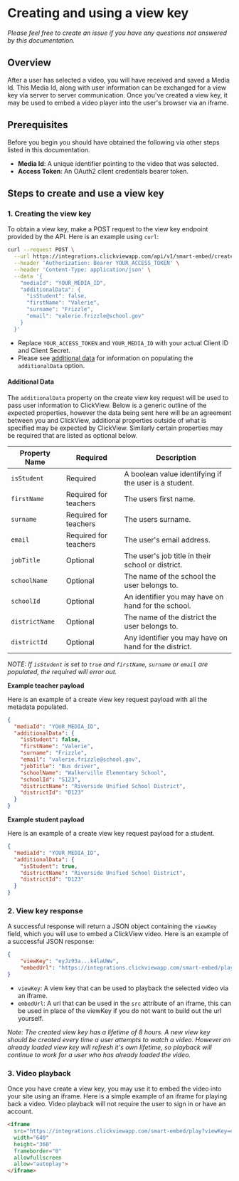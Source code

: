 # Creating and using a view key

_Please feel free to create an issue if you have any questions not answered by this documentation._

## Overview
After a user has selected a video, you will have received and saved a Media Id. This Media Id, along with user information can be exchanged for a view key via server to server communication. Once you've created a view key, it may be used to embed a video player into the user's browser via an iframe.

## Prerequisites
Before you begin you should have obtained the following via other steps listed in this documentation.
- **Media Id**: A unique identifier pointing to the video that was selected.
- **Access Token**: An OAuth2 client credentials bearer token.

## Steps to create and use a view key

### 1. Creating the view key
To obtain a view key, make a POST request to the view key endpoint provided by the API. Here is an example using `curl`:

```sh
curl --request POST \
  --url https://integrations.clickviewapp.com/api/v1/smart-embed/create-view-key \
  --header 'Authorization: Bearer YOUR_ACCESS_TOKEN' \
  --header 'Content-Type: application/json' \
  --data '{
    "mediaId": "YOUR_MEDIA_ID",
    "additionalData": {
      "isStudent": false,
      "firstName": "Valerie",
      "surname": "Frizzle",
      "email": "valerie.frizzle@school.gov"
    }
  }'
```

- Replace `YOUR_ACCESS_TOKEN` and `YOUR_MEDIA_ID` with your actual Client ID and Client Secret.
- Please see [additional data](#additional-data) for information on populating the `additionalData` option.

#### Additional Data
The `additionalData` property on the create view key request will be used to pass user information to ClickView. Below is a generic outline of the expected properties, however the data being sent here will be an agreement between you and ClickView, additional properties outside of what is specified may be expected by ClickView. Similarly certain properties may be required that are listed as optional below.

|Property Name|Required|Description|
|---|---|---|
|`isStudent`|Required|A boolean value identifying if the user is a student.|
|`firstName`|Required for teachers|The users first name.|
|`surname`|Required for teachers|The users surname.|
|`email`|Required for teachers|The user's email address.|
|`jobTitle`|Optional|The user's job title in their school or district.|
|`schoolName`|Optional|The name of the school the user belongs to.|
|`schoolId`|Optional|An identifier you may have on hand for the school.|
|`districtName`|Optional|The name of the district the user belongs to.|
|`districtId`|Optional|Any identifier you may have on hand for the district.|

_NOTE: If `isStudent` is set to `true` and `firstName`, `surname` or `email` are populated, the required will error out._

**Example teacher payload**

Here is an example of a create view key request payload with all the metadata populated.

```json
{
  "mediaId": "YOUR_MEDIA_ID",
  "additionalData": {
    "isStudent": false,
    "firstName": "Valerie",
    "surname": "Frizzle",
    "email": "valerie.frizzle@school.gov",
    "jobTitle": "Bus driver",
    "schoolName": "Walkerville Elementary School",
    "schoolId": "S123",
    "districtName": "Riverside Unified School District",
    "districtId": "D123"
  }
}
```

**Example student payload**

Here is an example of a create view key request payload for a student.

```json
{
  "mediaId": "YOUR_MEDIA_ID",
  "additionalData": {
    "isStudent": true,
    "districtName": "Riverside Unified School District",
    "districtId": "D123"
  }
}
```

### 2. View key response
A successful response will return a JSON object containing the `viewKey` field, which you will use to embed a ClickView video. Here is an example of a successful JSON response:

```json
{
	"viewKey": "eyJz93a...k4laUWw",
	"embedUrl": "https://integrations.clickviewapp.com/smart-embed/play?viewKey=eyJz93a...k4laUWw"
}
```

- `viewKey`: A view key that can be used to playback the selected video via an iframe.
- `embedUrl`: A url that can be used in the `src` attribute of an iframe, this can be used in place of the viewKey if you do not want to build out the url yourself.

_Note: The created view key has a lifetime of 8 hours. A new view key should be created every time a user attempts to watch a video. However an already loaded view key will refresh it's own lifetime, so playback will continue to work for a user who has already loaded the video._

### 3. Video playback
Once you have create a view key, you may use it to embed the video into your site using an iframe. Here is a simple example of an iframe for playing back a video. Video playback will not require the user to sign in or have an account.

```html
<iframe
  src="https://integrations.clickviewapp.com/smart-embed/play?viewKey=eyJz93a...k4laUWw"
  width="640"
  height="360"
  frameborder="0"
  allowfullscreen
  allow="autoplay">
</iframe>
```